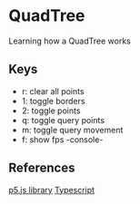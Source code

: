# QuadTree
Learning how a QuadTree works

## Keys
- r: clear all points
- 1: toggle borders
- 2: toggle points
- q: toggle query points
- m: toggle query movement
- f: show fps -console-

## References

[p5.js library](https://p5js.org/)
[Typescript](https://www.typescriptlang.org/)
